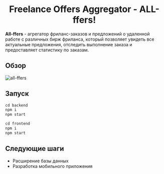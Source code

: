 <h1 align="center">Freelance Offers Aggregator - ALL-ffers!</h1>

**All-ffers** - агрегатор фриланс-заказов и предложений о удаленной работе с различных бирж фриланса, который позволяет увидеть все актуальные предложения, отследить выполнение заказа и предоставляет статистику по заказам.

## Обзор
![all-ffers](https://user-images.githubusercontent.com/63851100/91732454-8a90cd00-eba8-11ea-824d-df68e9f8bbec.gif)

## Запуск
```js
cd backend
npm i
npm start

cd frontend
npm i
npm start
```
## Следующие шаги
* Расширение базы данных
* Разработка мобильного приложения
